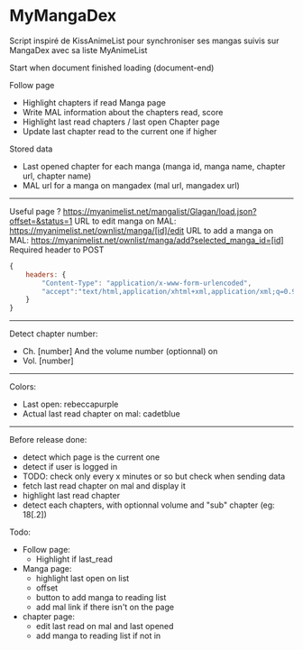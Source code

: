 # MyMangaDex

Script inspiré de KissAnimeList pour synchroniser ses mangas suivis sur MangaDex avec sa liste MyAnimeList

Start when document finished loading (document-end)

Follow page
* Highlight chapters if read
Manga page
* Write MAL information about the chapters read, score
* Highlight last read chapters / last open
Chapter page
* Update last chapter read to the current one if higher

Stored data
* Last opened chapter for each manga (manga id, manga name, chapter url, chapter name)
* MAL url for a manga on mangadex (mal url, mangadex url)

---

Useful page ? https://myanimelist.net/mangalist/Glagan/load.json?offset=&status=1
URL to edit manga on MAL: https://myanimelist.net/ownlist/manga/[id]/edit
URL to add a manga on MAL: https://myanimelist.net/ownlist/manga/add?selected_manga_id=[id]
Required header to POST
```javascript
{
    headers: {
        "Content-Type": "application/x-www-form-urlencoded",
        "accept":"text/html,application/xhtml+xml,application/xml;q=0.9,image/webp,*/*;q=0.8"
    }
}
```

---

Detect chapter number:
* Ch. [number]
And the volume number (optionnal) on
* Vol. [number]

---

Colors:
* Last open: rebeccapurple
* Actual last read chapter on mal: cadetblue

---

Before release done:
* detect which page is the current one
* detect if user is logged in
* TODO: check only every x minutes or so but check when sending data
* fetch last read chapter on mal and display it
* highlight last read chapter
* detect each chapters, with optionnal volume and "sub" chapter (eg: 18[.2])

Todo:
* Follow page:
  * Highlight if last_read
* Manga page:
  * highlight last open on list
  * offset
  * button to add manga to reading list
  * add mal link if there isn't on the page
* chapter page:
  * edit last read on mal and last opened
  * add manga to reading list if not in